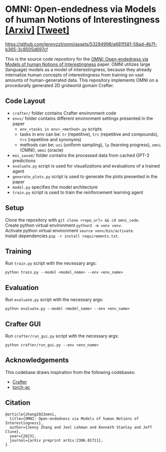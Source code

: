 # OMNI: Open-endedness via Models of human Notions of Interestingness  [[Arxiv]](https://arxiv.org/abs/2306.01711) [[Tweet]](https://twitter.com/jeffclune/status/1666082258888056834)

https://github.com/jennyzzt/omni/assets/53294998/a681f581-58ad-4b7f-b365-3c8505d697cf

This is the source code repository for the [OMNI: Open-endedness via Models of human Notions of Interestingness](https://arxiv.org/abs/2306.01711) paper. OMNI utilizes large (language) models as a model of interestingness, because they already internalize human concepts of interestingness from training on vast amounts of human-generated data. This repository implements OMNI on a procedurally generated 2D gridworld gomain Crafter.

## Code Layout
- `crafter/` folder contains Crafter environment code
- `envs/` folder contains different environment settings presented in the paper
    - `env_<tasks in env>_<method>.py` scripts
    - tasks in env can be: `tr` (repetitive), `trc` (repetitive and compounds), `trs` (repetitive and synonyms)
    - methods can be: `uni` (uniform sampling), `lp` (learning progress), `omni` (OMNI), `omoi` (oracle)
- `moi_saved/` folder contains the processed data from cached GPT-3 predictions
- `evaluate.py` script is used for visualizations and evaluations of a trained agent
- `generate_plots.py` script is used to generate the plots presented in the paper
- `model.py` specifies the model architecture
- `train.py` script is used to train the reinforcement learning agent

## Setup
Clone the repository with `git clone <repo_url> && cd omni_code`.\
Create python virtual environment `python3 -m venv venv`.\
Activate python virtual environment `source venv/bin/activate`.\
Install dependencies `pip -r install requirements.txt`.

## Training
Run `train.py` script with the necessary args:
```
python train.py --model <model_name> --env <env_name>
```

## Evaluation
Run `evaluate.py` script with the necessary args:
```
python evaluate.py --model <model_name> --env <env_name>
```

## Crafter GUI
Run `crafter/run_gui.py` script with the necessary args:
```
python crafter/run_gui.py --env <env_name>
```

## Acknowledgements
This codebase draws inspiration from the following codebases:
- [Crafter](https://github.com/danijar/crafter)
- [torch-ac](https://github.com/lcswillems/torch-ac)

## Citation
```
@article{zhang2023omni,
  title={OMNI: Open-endedness via Models of human Notions of Interestingness},
  author={Jenny Zhang and Joel Lehman and Kenneth Stanley and Jeff Clune},
  year={2023},
  journal={arXiv preprint arXiv:2306.01711},
}
```
